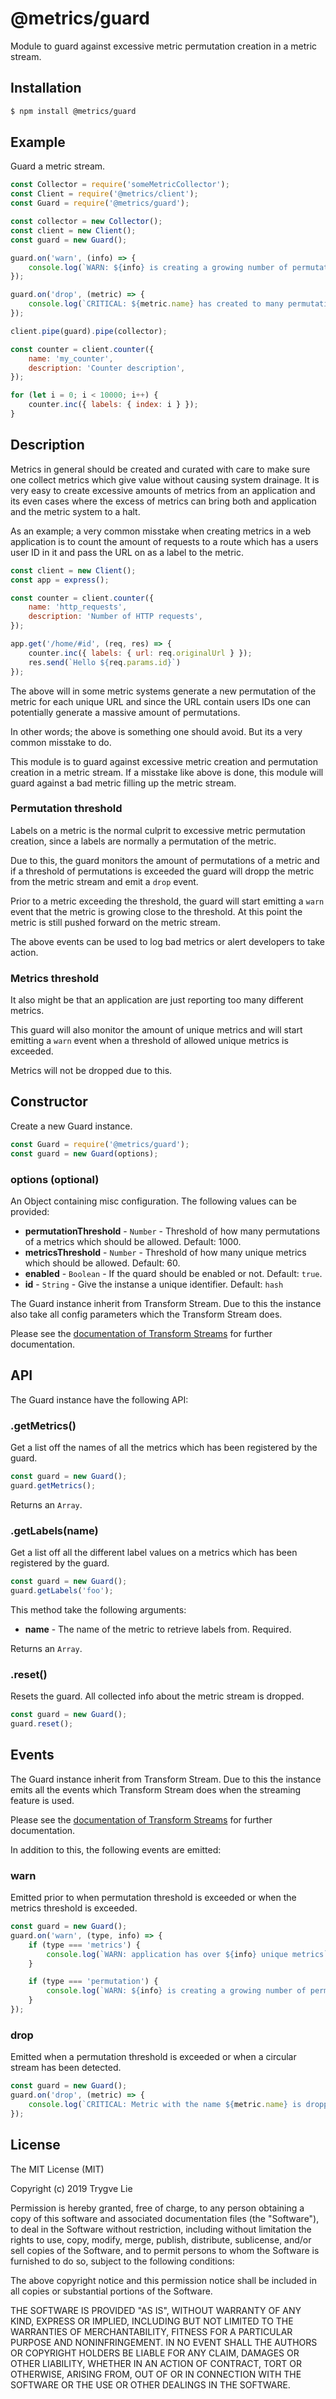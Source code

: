# @metrics/guard

Module to guard against excessive metric permutation creation in a metric stream.

## Installation

```bash
$ npm install @metrics/guard
```

## Example

Guard a metric stream.

```js
const Collector = require('someMetricCollector');
const Client = require('@metrics/client');
const Guard = require('@metrics/guard');

const collector = new Collector();
const client = new Client();
const guard = new Guard();

guard.on('warn', (info) => {
    console.log(`WARN: ${info} is creating a growing number of permutations`);
});

guard.on('drop', (metric) => {
    console.log(`CRITICAL: ${metric.name} has created to many permutations. Metric is dropped.`);
});

client.pipe(guard).pipe(collector);

const counter = client.counter({
    name: 'my_counter',
    description: 'Counter description',
});

for (let i = 0; i < 10000; i++) {
    counter.inc({ labels: { index: i } });
}
```

## Description

Metrics in general should be created and curated with care to make sure one
collect metrics which give value without causing system drainage. It is very
easy to create excessive amounts of metrics from an application and its even
cases where the excess of metrics can bring both and application and the
metric system to a halt.

As an example; a very common misstake when creating metrics in a web application
is to count the amount of requests to a route which has a users user ID in it
and pass the URL on as a label to the metric.

```js
const client = new Client();
const app = express();

const counter = client.counter({
    name: 'http_requests',
    description: 'Number of HTTP requests',
});

app.get('/home/#id', (req, res) => {
    counter.inc({ labels: { url: req.originalUrl } });
    res.send(`Hello ${req.params.id}`)
});
```

The above will in some metric systems generate a new permutation of the metric
for each unique URL and since the URL contain users IDs one can potentially
generate a massive amount of permutations.

In other words; the above is something one should avoid. But its a very common
misstake to do.

This module is to guard against excessive metric creation and permutation creation
in a metric stream. If a misstake like above is done, this module will guard
against a bad metric filling up the metric stream.

### Permutation threshold

Labels on a metric is the normal culprit to excessive metric permutation creation,
since a labels are normally a permutation of the metric.

Due to this, the guard monitors the amount of permutations of a metric and if a
threshold of permutations is exceeded the guard will dropp the metric from the
metric stream and emit a `drop` event.

Prior to a metric exceeding the threshold, the guard will start emitting
a `warn` event that the metric is growing close to the threshold. At this point
the metric is still pushed forward on the metric stream.

The above events can be used to log bad metrics or alert developers to take
action.

### Metrics threshold

It also might be that an application are just reporting too many different metrics.

This guard will also monitor the amount of unique metrics and will start emitting
a `warn` event when a threshold of allowed unique metrics is exceeded.

Metrics will not be dropped due to this.

## Constructor

Create a new Guard instance.

```js
const Guard = require('@metrics/guard');
const guard = new Guard(options);
```

### options (optional)

An Object containing misc configuration. The following values can be provided:

  * **permutationThreshold** - `Number` - Threshold of how many permutations of a metrics which should be allowed. Default: 1000.
  * **metricsThreshold** - `Number` - Threshold of how many unique metrics which should be allowed. Default: 60.
  * **enabled** - `Boolean` - If the quard should be enabled or not. Default: `true`.
  * **id** - `String` - Give the instanse a unique identifier. Default: `hash`

The Guard instance inherit from Transform Stream. Due to this the instance also
take all config parameters which the Transform Stream does.

Please see the [documentation of Transform Streams](https://nodejs.org/api/stream.html#stream_duplex_and_transform_streams) for further documentation.

## API

The Guard instance have the following API:

### .getMetrics()

Get a list off the names of all the metrics which has been registered by the
guard.

```js
const guard = new Guard();
guard.getMetrics();
```

Returns an `Array`.

### .getLabels(name)

Get a list off all the different label values on a metrics which has been registered
by the guard.

```js
const guard = new Guard();
guard.getLabels('foo');
```

This method take the following arguments:

 * **name** - The name of the metric to retrieve labels from. Required.

Returns an `Array`.

### .reset()

Resets the guard. All collected info about the metric stream is dropped.

```js
const guard = new Guard();
guard.reset();
```

## Events

The Guard instance inherit from Transform Stream. Due to this the instance emits all
the events which Transform Stream does when the streaming feature is used.

Please see the [documentation of Transform Streams](https://nodejs.org/api/stream.html#stream_duplex_and_transform_streams) for further documentation.

In addition to this, the following events are emitted:

### warn

Emitted prior to when permutation threshold is exceeded or when the metrics
threshold is exceeded.

```js
const guard = new Guard();
guard.on('warn', (type, info) => {
    if (type === 'metrics') {
        console.log(`WARN: application has over ${info} unique metrics`);
    }

    if (type === 'permutation') {
        console.log(`WARN: ${info} is creating a growing number of permutations`);
    }
});
```

### drop

Emitted when a permutation threshold is exceeded or when a circular stream has
been detected.

```js
const guard = new Guard();
guard.on('drop', (metric) => {
    console.log(`CRITICAL: Metric with the name ${metric.name} is dropped.`);
});
```

## License

The MIT License (MIT)

Copyright (c) 2019 Trygve Lie

Permission is hereby granted, free of charge, to any person obtaining a copy
of this software and associated documentation files (the "Software"), to deal
in the Software without restriction, including without limitation the rights
to use, copy, modify, merge, publish, distribute, sublicense, and/or sell
copies of the Software, and to permit persons to whom the Software is
furnished to do so, subject to the following conditions:

The above copyright notice and this permission notice shall be included in all
copies or substantial portions of the Software.

THE SOFTWARE IS PROVIDED "AS IS", WITHOUT WARRANTY OF ANY KIND, EXPRESS OR
IMPLIED, INCLUDING BUT NOT LIMITED TO THE WARRANTIES OF MERCHANTABILITY,
FITNESS FOR A PARTICULAR PURPOSE AND NONINFRINGEMENT. IN NO EVENT SHALL THE
AUTHORS OR COPYRIGHT HOLDERS BE LIABLE FOR ANY CLAIM, DAMAGES OR OTHER
LIABILITY, WHETHER IN AN ACTION OF CONTRACT, TORT OR OTHERWISE, ARISING FROM,
OUT OF OR IN CONNECTION WITH THE SOFTWARE OR THE USE OR OTHER DEALINGS IN THE
SOFTWARE.
